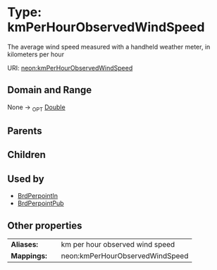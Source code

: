 
# Type: kmPerHourObservedWindSpeed


The average wind speed measured with a handheld weather meter, in kilometers per hour

URI: [neon:kmPerHourObservedWindSpeed](https://data.neonscience.org/kmPerHourObservedWindSpeed)


## Domain and Range

None ->  <sub>OPT</sub> [Double](types/Double.md)

## Parents


## Children


## Used by

 * [BrdPerpointIn](BrdPerpointIn.md)
 * [BrdPerpointPub](BrdPerpointPub.md)

## Other properties

|  |  |  |
| --- | --- | --- |
| **Aliases:** | | km per hour observed wind speed |
| **Mappings:** | | neon:kmPerHourObservedWindSpeed |

